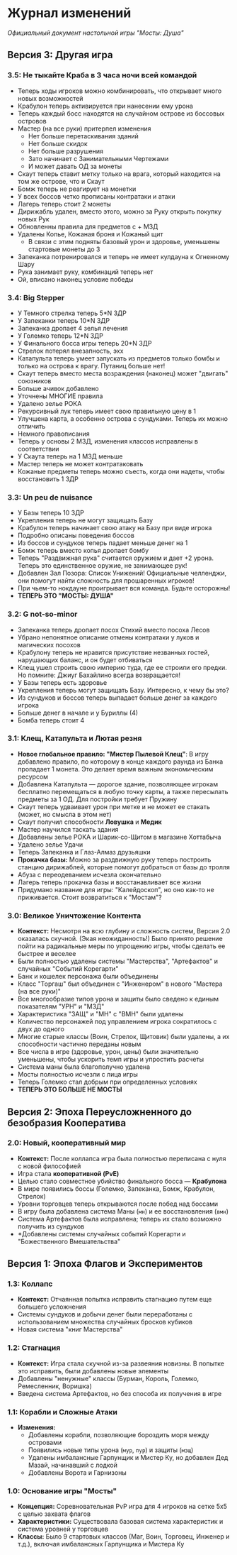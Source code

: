 # Журнал изменений

*Официальный документ настольной игры "Мосты: Душа"*

## Версия 3: Другая игра

### 3.5: Не тыкайте Краба в 3 часа ночи всей командой
*   Теперь ходы игроков можно комбинировать, что открывает много новых возможностей
*   Крабулон теперь активируется при нанесении ему урона
*   Теперь каждый босс находятся на случайном острове из боссовых островов
*   Мастер (на все руки) притерпел изменения
    *   Нет больше перетаскивания зданий
    *   Нет больше скидок
    *   Нет больше разрушения
    *   Зато начинает с Занимательными Чертежами
    *   И может давать ОД за монеты
*   Скаут теперь ставит метку только на врага, который находится на том же острове, что и Скаут
*   Бомж теперь не реагирует на монетки
*   У всех боссов четко прописаны контратаки и атаки
*   Лагерь теперь стоит 2 монеты
*   Дирижабль удален, вместо этого, можно за Руку открыть покупку новых Рук
*   Обновленны правила для предметов с + МЗД
*   Удалены Копье, Кожаная броня и Кожаный щит
    *   В связи с этим подняты базовый урон и здоровье, уменьшены стартовые монеты до 3
*   Запеканка потренировался и теперь не имеет кулдауна к Огненному Шару
*   Рука занимает руку, комбинаций теперь нет
*   Ой, вписано наконец условие победы

### 3.4: Big Stepper
*   У Темного стрелка теперь 5*N ЗДР
*   У Запеканки теперь 10*N ЗДР
*   Запеканка дропает 4 зелья лечения
*   У Големко теперь 12*N ЗДР
*   У Финального босса игры теперь 20*N ЗДР
*   Стрелок потерял внезапность, эхх
*   Катапульта теперь умеет запускать из предметов только бомбы и только на острова к врагу. Путаниц больше нет!
*   Скаут теперь вместо места возраждения (наконец) может "двигать" союзников
*   Больше ачивок добавлено
*   Уточнены МНОГИЕ правила
*   Удалено зелье РОКА
*   Рекурсивный лук теперь имеет свою правильную цену в 1
*   Улучшена карта, а особенно острова с сундуками. Теперь их можно отличить
*   Немного правописания
*   Теперь у основы 2 МЗД, изменения классов исправлены в соответствии
*   У Скаута теперь на 1 МЗД меньше
*   Мастер теперь не может контратаковать
*   Кожаные предметы теперь можно съесть, когда они надеты, чтобы восстановить 1 ЗДР

### 3.3: Un peu de nuisance
*   У Базы теперь 10 ЗДР
*   Укрепления теперь не могут защищать Базу
*   Крабулон теперь начинает свою атаку на Базу при виде игрока
*   Подробно описаны поведения боссов
*   Из боссов и сундуков теперь падает меньше денег на 1
*   Бомж теперь вместо копья дропает бомбу
*   Теперь "Раздвижная рука" считается оружием и дает +2 урона. Теперь это единственное оружие, не занимающее рук!
*   Добавлен Зал Позора: Список Унижений! Официальные челленджи, они помогут найти сложность для прошаренных игроков!
*   При чьем-то нокдауне проигрывает вся команда. Будьте осторожны!
*   **ТЕПЕРЬ ЭТО "МОСТЫ: ДУША"**

### 3.2: G not-so-minor
*   Запеканка теперь дропает посох Стихий вместо посоха Лесов
*   Убрано непонятное описание отмены контратаки у луков и магических посохов
*   Крабулону теперь не нравится присутствие незванных гостей, нарушающих баланс, и он будет отбиваться
*   Клещ ушел строить свою империю туда, где ее строили его предки. Но помните: Джиуг Бахайлино всегда возвращается!
*   У Базы теперь есть здоровье
*   Укрепления теперь могут защищать Базу. Интересно, к чему бы это?
*   Из сундуков и боссов теперь выпадает больше денег за каждого игрока
*   Больше денег в начале и у Буриллы (4)
*   Бомба теперь стоит 4

### 3.1: Клещ, Катапульта и Лютая резня
*   **Новое глобальное правило: "Мистер Пылевой Клещ"**: В игру добавлено правило, по которому в конце каждого раунда из Банка пропадает 1 монета. Это делает время важным экономическим ресурсом
*   Добавлена Катапульта — дорогое здание, позволяющее игрокам бесплатно перемещаться в любую точку карты, а также пересылать предметы за 1 ОД. Для постройки требует Пружину
*   Скаут теперь удваивает урон при метке и не может ее стакать (может, но смысла в этом нет)
*   Скаут получил способности **Ловушка** и **Медик**
*   Мастер научился таскать здания
*   Добавлены зелье РОКА и Шарик-со-Щитом в магазине Хоттабыча
*   Удалено зелье Удачи
*   Теперь Запеканка и Глаз-Алмаз друзьяшки
*   **Прокачка базы:**  Можно за раздвижную руку теперь построить станцию дирижаблей, которые помогут добраться от базы до тролля
*   Абуза с переодеванием исчезла окончательно
*   Лагерь теперь прокачка базы и восстанавливает все жизни
*   Придумано название для игры: "Калейдоскоп", но оно как-то не приживается. Стоит возвратиться к "Мостам"?

### 3.0: Великое Уничтожение Контента
*   **Контекст:** Несмотря на всю глубину и сложность систем, Версия 2.0 оказалась скучной. (Экая неожиданность!) Было принято решение пойти на радикальные меры по упрощению игры, чтобы сделать ее быстрее и веселее
*   Были полностью удалены системы "Мастерства", "Артефактов" и случайных "Событий Корегарти"
*   Банк и кошелек персонажа были объединены
*   Класс "Торгаш" был объединен с "Инженером" в нового "Мастера (на все руки)"
*   Все многообразие типов урона и защиты было сведено к единым показателям "УРН" и "МЗД"
*   Характеристика "ЗАЩ" и "МН" с "ВМН" были удалены
*   Количество персонажей под управлением игрока сократилось с двух до одного
*   Многие старые классы (Воин, Стрелок, Щитовик) были удалены, а их способности частично переданы новым
*   Все числа в игре (здоровье, урон, цены) были значительно уменьшены, чтобы ускорить темп игры и упростить расчеты
*   Система маны была благополучно удалена
*   Мосты полностью исчезли с лица игры
*   Теперь Големко стал добрым при определенных условиях
*   **ТЕПЕРЬ ЭТО БОЛЬШЕ НЕ МОСТЫ**

## Версия 2: Эпоха Переусложненного до безобразия Кооператива

### 2.0: Новый, кооперативный мир
*   **Контекст:** После коллапса игра была полностью переписана с нуля с новой философией
*   Игра стала **кооперативной (PvE)**
*   Целью стало совместное убийство финального босса — **Крабулона**
*   В мире появились боссы (Големко, Запеканка, Бомж, Крабулон, Стрелок)
*   Уровни торговцев теперь открываются после побед над боссами
*   В игру была добавлена система Маны (`мн`) и ее восстановления (`вмн`)
*   Система Артефактов была исправлена; теперь их стало возможно получить из сундуков
*   *Добавлены системы случайных событий Корегарти и "Божественного Вмешательства"

## Версия 1: Эпоха Флагов и Экспериментов

### 1.3: Коллапс
*   **Контекст:** Отчаянная попытка исправить стагнацию путем еще большего усложнения
*   Системы сундуков и добычи денег были переработаны с использованием множества случайных бросков кубиков
*   Новая система "книг Мастерства"

### 1.2: Стагнация
*   **Контекст:** Игра стала скучной из-за развеяния новизны. В попытке это исправить, были добавлены новые элементы
*   Добавлены "ненужные" классы (Бурман, Король, Големко, Ремесленник, Воришка)
*   Введена система Артефактов, но без способа их получения в игре

### 1.1: Корабли и Сложные Атаки
*   **Изменения:**
    *   Добавлены корабли, позволяющие бороздить моря между островами
    *   Появились новые типы урона (`мур`, `пур`) и защиты (`мзщ`)
    *   Удалены имбалансные Гарпунщик и Мистер Ку, но добавлен Дед Мазай, начинавший с лодкой
    *   Добавлены Ворота и Гарнизоны

### 1.0: Основание игры "Мосты"
*   **Концепция:** Соревновательная PvP игра для 4 игроков на сетке 5x5 с целью захвата флагов
*   **Характеристики:** Существовала базовая система характеристик и система уровней у торговцев
*   **Классы:** Было 9 стартовых классов (Маг, Воин, Торговец, Инженер и т.д.), включая имбалансных Гарпунщика и Мистера Ку
